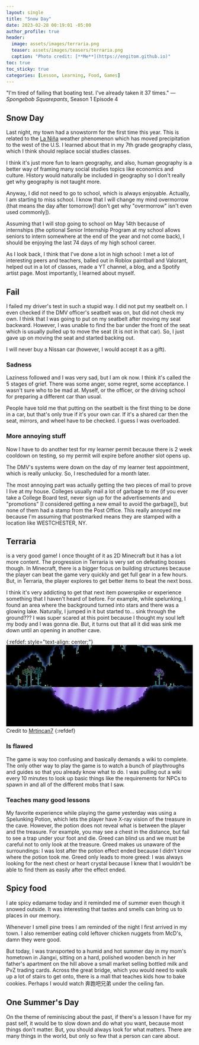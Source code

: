 ```yaml
---
layout: single
title: "Snow Day"
date: 2023-02-28 00:19:01 -05:00
author_profile: true
header: 
  image: assets/images/terraria.png
  teaser: assets/images/teasers/terraria.png
  caption: "Photo credit: [**Me**](https://engitom.github.io)"
toc: true
toc_sticky: true
categories: [Lesson, Learning, Food, Games]
---
```


"I'm tired of failing that boating test. I've already taken it 37 times." — *Spongebob Squarepants*, Season 1 Episode 4

## Snow Day
Last night, my town had a snowstorm for the first time this year. This is related to the [La Niña](https://en.wikipedia.org/wiki/La_Niña) weather phenomenon which has moved precipitation to the west of the U.S. I learned about that in my 7th grade geography class, which I think should replace social studies classes. 

I think it's just more fun to learn geography, and also, human geography is a better way of framing many social studies topics like economics and culture. History would naturally be included in geography so I don't really get why geography is not taught more.  

Anyway, I did not need to go to school, which is always enjoyable. Actually, I am starting to miss school. I know that I will change my mind overmorrow (that means the day after tomorrow[I don't get why "overmorrow" isn't even used commonly]).

Assuming that I will stop going to school on May 14th because of internships (the optional Senior Internship Program at my school allows seniors to intern somewhere at the end of the year and not come back), I should be enjoying the last 74 days of my high school career.

As I look back, I think that I've done a lot in high school: I met a lot of interesting peers and teachers, balled out in Roblox paintball and Valorant, helped out in a lot of classes, made a YT channel, a blog, and a Spotify artist page. Most importantly, I learned about myself. 

## Fail
I failed my driver's test in such a stupid way. I did not put my seatbelt on. I even checked if the DMV officer's seatbelt was on, but did not check my own. I think that I was going to put on my seatbelt after moving my seat backward. However, I was unable to find the bar under the front of the seat which is usually pulled up to move the seat (it is not in that car). So, I just gave up on moving the seat and started backing out. 

I will never buy a Nissan car (however, I would accept it as a gift).

### Sadness
Laziness followed and I was very sad, but I am ok now. I think it's called the 5 stages of grief. There was some anger, some regret, some acceptance. I wasn't sure who to be mad at. Myself, or the officer, or the driving school for preparing a different car than usual. 

People have told me that putting on the seatbelt is the first thing to be done in a car, but that's only true if it's your own car. If it's a shared car then the seat, mirrors, and wheel have to be checked. I guess I was overloaded. 

### More annoying stuff
Now I have to do another test for my learner permit because there is 2 week cooldown on testing, so my permit will expire before another slot opens up. 

The DMV's systems were down on the day of my learner test appointment, which is really unlucky. So, I rescheduled for a month later. 

The most annoying part was actually getting the two pieces of mail to prove I live at my house. Colleges usually mail a lot of garbage to me (if you ever take a College Board test, never sign up for the advertisements and "promotions" [I considered getting a new email to avoid the garbage]), but none of them had a stamp from the Post Office. This really annoyed me because I'm assuming that postmarked means they are stamped with a location like WESTCHESTER, NY.

## Terraria
is a very good game! I once thought of it as 2D Minecraft but it has a lot more content. The progression in Terraria is very set on defeating bosses though. In Minecraft, there is a bigger focus on building structures because the player can beat the game very quickly and get full gear in a few hours. But, in Terraria, the player explores to get better items to beat the next boss. 

I think it's very addicting to get that next item powerspike or experience something that I haven't heard of before. For example, while spelunking, I found an area where the background turned into stars and there was a glowing lake. Naturally, I jumped in it but started to... sink through the ground??? I was super scared at this point because I thought my soul left my body and I was gonna die. But, it turns out that all it did was sink me down until an opening in another cave. 

{:refdef: style="text-align: center;"}
![Picture of Shimmer](/assets/images/shimmer.png)
Credit to [Mrtincan7](https://terraria.fandom.com/wiki/Shimmer?file=Underground_Shimmer_Biome.png)
{:refdef}


### Is flawed
The game is way too confusing and basically demands a wiki to complete. The only other way to play the game is to watch a bunch of playthroughs and guides so that you already know what to do. I was pulling out a wiki every 10 minutes to look up basic things like the requirements for NPCs to spawn in and all of the different mobs that I saw. 

### Teaches many good lessons
My favorite experience while playing the game yesterday was using a Spelunking Potion, which lets the player have X-ray vision of the treasure in the cave. However, the potion does not reveal what is between the player and the treasure. For example, you may see a chest in the distance, but fail to see a trap under your foot and die. Greed can blind us and we must be careful not to only look at the treasure. Greed makes us unaware of the surroundings: I was lost after the potion effect ended because I didn't know where the potion took me. Greed only leads to more greed: I was always looking for the next chest or heart crystal because I knew that I wouldn't be able to find them as easily after the effect ended. 

## Spicy food
I ate spicy edamame today and it reminded me of summer even though it snowed outside. It was interesting that tastes and smells can bring us to places in our memory. 

Whenever I smell pine trees I am reminded of the night I first arrived in my town. I also remember eating cold leftover chicken nuggets from McD's, damn they were good. 

But today, I was transported to a humid and hot summer day in my mom's hometown in Jiangxi, sitting on a hard, polished wooden bench in her father's apartment on the hill above a small market selling bottled milk and PvZ trading cards. Across the great bridge, which you would need to walk up a lot of stairs to get onto, there is a mall that teaches kids how to bake cookies. Perhaps I would watch 奔跑吧兄弟 under the ceiling fan. 

## One Summer's Day
On the theme of reminiscing about the past, if there's a lesson I have for my past self, it would be to slow down and do what you want, because most things don't matter. But, you should always look for what matters. There are many things in the world, but only so few that a person can care about.